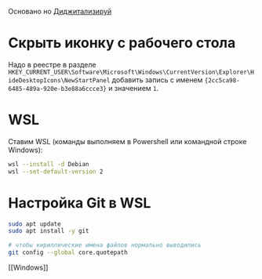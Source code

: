 Основано но
[Диджитализируй](https://github.com/alexey-goloburdin/knowledge-base/blob/main/%D0%A1%D1%86%D0%B5%D0%BD%D0%B0%D1%80%D0%B8%D0%B9.%20%D0%9F%D0%BE%D0%BB%D0%BD%D0%B0%D1%8F%20%D0%BD%D0%B0%D1%81%D1%82%D1%80%D0%BE%D0%B9%D0%BA%D0%B0%20Windows%2C%20WSL%20%D0%B8%20%D0%B8%D0%BD%D1%81%D1%82%D1%80%D1%83%D0%BC%D0%B5%D0%BD%D1%82%D0%BE%D0%B2%20%D0%B4%D0%BB%D1%8F%20%D1%80%D0%B0%D0%B7%D1%80%D0%B0%D0%B1%D0%BE%D1%82%D1%87%D0%B8%D0%BA%D0%B0.md#%D1%81%D0%BA%D1%80%D1%8B%D1%82%D1%8C-%D0%B8%D0%BA%D0%BE%D0%BD%D0%BA%D1%83-%D1%81-%D1%80%D0%B0%D0%B1%D0%BE%D1%87%D0%B5%D0%B3%D0%BE-%D1%81%D1%82%D0%BE%D0%BB%D0%B0)
# Скрыть иконку с рабочего стола

Надо в реестре в разделе `HKEY_CURRENT_USER\Software\Microsoft\Windows\CurrentVersion\Explorer\HideDesktopIcons\NewStartPanel` добавить запись с именем `{2cc5ca98-6485-489a-920e-b3e88a6ccce3}` и значением `1`.
# WSL

Ставим WSL (команды выполняем в Powershell или командной строке Windows):
```bash
wsl --install -d Debian
wsl --set-default-version 2
```
# Настройка Git в WSL

```bash
sudo apt update
sudo apt install -y git

# чтобы кириллические имена файлов нормально выводились
git config --global core.quotepath
```


[[Windows]]